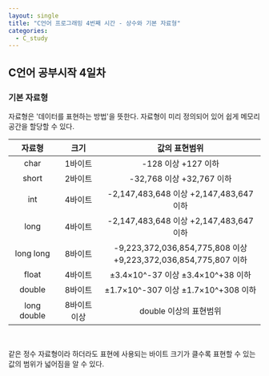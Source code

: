```yaml
---
layout: single
title: "C언어 프로그래밍 4번째 시간 - 상수와 기본 자료형"
categories:
  - C_study
---
```


## C언어 공부시작 4일차

### 기본 자료형

자료형은 '데이터를 표현하는 방법'을 뜻한다. 자료형이 미리 정의되어 있어 쉽게 메모리 공간을 할당할 수 있다.

|자료형|크기|값의 표현범위|
|:------:|:------:|:-------:|
| char | 1바이트 | -128 이상 +127 이하 |
| short | 2바이트 | -32,768 이상 +32,767 이하 |
| int | 4바이트 | -2,147,483,648 이상 +2,147,483,647 이하 |
| long | 4바이트 | -2,147,483,648 이상 +2,147,483,647 이하 |
| long long | 8바이트 | -9,223,372,036,854,775,808 이상 <br> +9,223,372,036,854,775,807 이하 |
| float | 4바이트 | ±3.4×10^-37 이상 ±3.4×10^+38 이하 |
| double | 8바이트 | ±1.7×10^-307 이상 ±1.7×10^+308 이하 |
| long double | 8바이트 이상 | double 이상의 표현범위 |

<br>

같은 정수 자료형이라 하더라도 표현에 사용되는 바이트 크기가 클수록 표현할 수 있는 값의 범위가 넓어짐을 알 수 있다.
